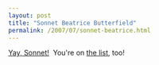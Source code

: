```yaml
---
layout: post
title: "Sonnet Beatrice Butterfield"
permalink: /2007/07/sonnet-beatrice.html
---
```


<p><a href="http://www.caterina.net/archive/001076.html" title="Caterina.net: Sonnet Beatrice Butterfield">Yay, Sonnet!</a>&nbsp; You're on <a href="http://sippey.typepad.com/unfiltered/2007/07/hello-ollie.html">the list</a>, too!</p>


